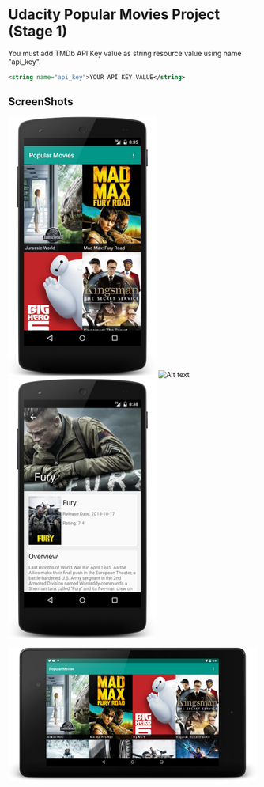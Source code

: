 Udacity Popular Movies Project (Stage 1)
=========================================

You must add TMDb API Key value as string resource value using name "api_key".

```xml
<string name="api_key">YOUR API KEY VALUE</string>
```

ScreenShots
-----------

![Alt text](/screenshots/movies_st1.png?raw=true "Movies")
![Alt text](/screenshots/movies_land_st1.png?raw=true "Movies Land")
![Alt text](/screenshots/movie_detail_st1.png?raw=true "Movies")

![Alt text](/screenshots/movies_tablet_land_st1.png?raw=true "Detail Movie on Nexus 7")
